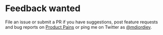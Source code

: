 # Feedback wanted

File an issue or submit a PR if you have suggestions, post feature requests and bug reports on [Product Pains](https://productpains.com/product/redux-devtools-extension) or ping me on Twitter as [@mdiordiev](https://twitter.com/mdiordiev).

